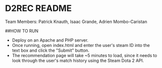 D2REC README
==============


Team Members: Patrick Knauth, Isaac Grande, Adrien Mombo-Caristan


##HOW TO RUN

- Deploy on an Apache and PHP server.
- Once running, open index.html and enter the user's steam ID into the text box and click the "Submit" button.
- The recommendation page will take ~5 minutes to load, since it needs to look through the user's match history using the Steam Dota 2 API.
